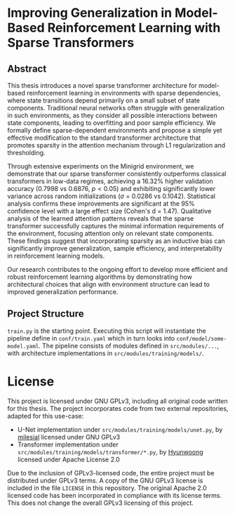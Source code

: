 # Improving Generalization in Model-Based Reinforcement Learning with Sparse Transformers

## Abstract

This thesis introduces a novel sparse transformer architecture for model-based reinforcement learning in environments with sparse dependencies, where state transitions depend primarily on a small subset of state components. Traditional neural networks often struggle with generalization in such environments, as they consider all possible interactions between state components, leading to overfitting and poor sample efficiency. We formally define sparse-dependent environments and propose a simple yet effective modification to the standard transformer architecture that promotes sparsity in the attention mechanism through L1 regularization and thresholding.

Through extensive experiments on the Minigrid environment, we demonstrate that our sparse transformer consistently outperforms classical transformers in low-data regimes, achieving a 16.32\% higher validation accuracy ($0.7998$ vs $0.6876$, $p < 0.05$) and exhibiting significantly lower variance across random initializations ($\sigma$ = $0.0286$ vs $0.1042$). Statistical analysis confirms these improvements are significant at the 95\% confidence level with a large effect size (Cohen's d = $1.47$). Qualitative analysis of the learned attention patterns reveals that the sparse transformer successfully captures the minimal information requirements of the environment, focusing attention only on relevant state components. These findings suggest that incorporating sparsity as an inductive bias can significantly improve generalization, sample efficiency, and interpretability in reinforcement learning models.

Our research contributes to the ongoing effort to develop more efficient and robust reinforcement learning algorithms by demonstrating how architectural choices that align with environment structure can lead to improved generalization performance.

## Project Structure
`train.py` is the starting point. Executing this script will instantiate the pipeline define in `conf/train.yaml` which in turn looks into `conf/model/some-model.yaml`. The pipeline consists of modules defined in `src/modules/...`, with architecture implementations in `src/modules/training/models/`.

# License
This project is licensed under GNU GPLv3, including all original code written for this thesis. The project incorporates code from two external repositories, adapted for this use-case:
- U-Net implementation under `src/modules/training/models/unet.py`, by [milesial](https://github.com/milesial/Pytorch-UNet/) licensed under GNU GPLv3
- Transformer implementation under `src/modules/training/models/transformer/*.py`, by [Hyunwoong](https://github.com/hyunwoongko/transformer) licensed under Apache License 2.0

Due to the inclusion of GPLv3-licensed code, the entire project must be distributed under GPLv3 terms. A copy of the GNU GPLv3 license is included in the file `LICENSE` in this repository. The original Apache 2.0 licensed code has been incorporated in compliance with its license terms. This does not change the overall GPLv3 licensing of this project.